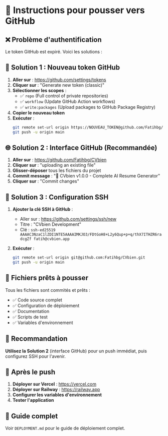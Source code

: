 # 🚀 Instructions pour pousser vers GitHub

## ❌ Problème d'authentification

Le token GitHub est expiré. Voici les solutions :

## 🔑 Solution 1 : Nouveau token GitHub

1. **Aller sur** : https://github.com/settings/tokens
2. **Cliquer sur** : "Generate new token (classic)"
3. **Sélectionner les scopes** :
   - ✅ `repo` (Full control of private repositories)
   - ✅ `workflow` (Update GitHub Action workflows)
   - ✅ `write:packages` (Upload packages to GitHub Package Registry)
4. **Copier le nouveau token**
5. **Exécuter** :
   ```bash
   git remote set-url origin https://NOUVEAU_TOKEN@github.com/Fatihbg/CVbien.git
   git push -u origin main
   ```

## 🌐 Solution 2 : Interface GitHub (Recommandée)

1. **Aller sur** : https://github.com/Fatihbg/CVbien
2. **Cliquer sur** : "uploading an existing file"
3. **Glisser-déposer** tous les fichiers du projet
4. **Commit message** : "🚀 CVbien v1.0.0 - Complete AI Resume Generator"
5. **Cliquer sur** : "Commit changes"

## 🔐 Solution 3 : Configuration SSH

1. **Ajouter la clé SSH à GitHub** :
   - Aller sur : https://github.com/settings/ssh/new
   - Titre : "CVbien Development"
   - Clé : `ssh-ed25519 AAAAC3NzaC1lZDI1NTE5AAAAIMKJO3/FDtGoH8+L2y6Qup+p+q/thX7ITHZR6radcgZf fatih@cvbien.app`

2. **Exécuter** :
   ```bash
   git remote set-url origin git@github.com:Fatihbg/CVbien.git
   git push -u origin main
   ```

## 📁 Fichiers prêts à pousser

Tous les fichiers sont commités et prêts :
- ✅ Code source complet
- ✅ Configuration de déploiement
- ✅ Documentation
- ✅ Scripts de test
- ✅ Variables d'environnement

## 🎯 Recommandation

**Utilisez la Solution 2** (interface GitHub) pour un push immédiat, puis configurez SSH pour l'avenir.

## 🚀 Après le push

1. **Déployer sur Vercel** : https://vercel.com
2. **Déployer sur Railway** : https://railway.app
3. **Configurer les variables d'environnement**
4. **Tester l'application**

## 📖 Guide complet

Voir `DEPLOYMENT.md` pour le guide de déploiement complet.


